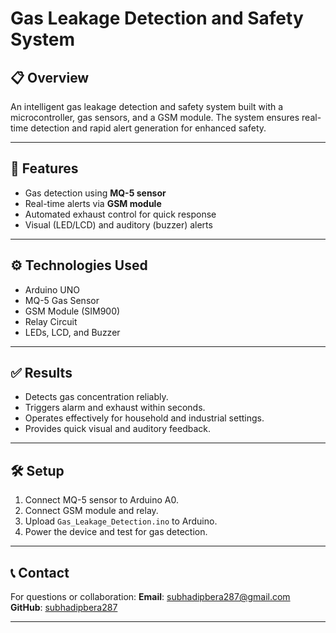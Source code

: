 # Gas Leakage Detection and Safety System

## 📋 Overview
An intelligent gas leakage detection and safety system built with a microcontroller, gas sensors, and a GSM module. The system ensures real-time detection and rapid alert generation for enhanced safety.

---

## 🚀 Features
- Gas detection using **MQ-5 sensor**
- Real-time alerts via **GSM module**
- Automated exhaust control for quick response
- Visual (LED/LCD) and auditory (buzzer) alerts

---

## ⚙️ Technologies Used
- Arduino UNO
- MQ-5 Gas Sensor
- GSM Module (SIM900)
- Relay Circuit
- LEDs, LCD, and Buzzer

---

## ✅ Results
- Detects gas concentration reliably.
- Triggers alarm and exhaust within seconds.
- Operates effectively for household and industrial settings.
- Provides quick visual and auditory feedback.

---

## 🛠️ Setup
1. Connect MQ-5 sensor to Arduino A0.
2. Connect GSM module and relay.
3. Upload `Gas_Leakage_Detection.ino` to Arduino.
4. Power the device and test for gas detection.

---

## 📞 Contact
For questions or collaboration:
**Email**: subhadipbera287@gmail.com  
**GitHub**: [subhadipbera287](https://github.com/subhadipbera287)

---
